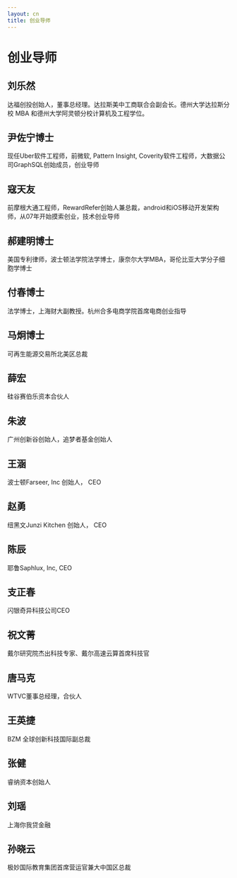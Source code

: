 ```yaml
---
layout: cn
title: 创业导师
---
```

# 创业导师

## 刘乐然
达福创投创始人，董事总经理。达拉斯美中工商联合会副会长。德州大学达拉斯分校 MBA 和德州大学阿灵顿分校计算机及工程学位。

## 尹佐宁博士
现任Uber软件工程师，前微软, Pattern Insight, Coverity软件工程师，大数据公司GraphSQL创始成员，创业导师

## 寇天友 
前摩根大通工程师，RewardRefer创始人兼总裁，android和iOS移动开发架构师，从07年开始摸索创业，技术创业导师

## 郝建明博士
美国专利律师，波士顿法学院法学博士，康奈尔大学MBA，哥伦比亚大学分子细胞学博士 

## 付春博士
法学博士，上海财大副教授。杭州合多电商学院首席电商创业指导

## 马炯博士
可再生能源交易所北美区总裁

## 薛宏
硅谷赛伯乐资本合伙人

## 朱波
广州创新谷创始人，追梦者基金创始人

## 王涵
波士顿Farseer, Inc 创始人， CEO

## 赵勇
纽黑文Junzi Kitchen 创始人， CEO 

## 陈辰
耶鲁Saphlux, Inc, CEO 

## 支正春
闪银奇异科技公司CEO

## 祝文菁
戴尔研究院杰出科技专家、戴尔高速云算首席科技官

## 唐马克
WTVC董事总经理，合伙人

## 王英捷
BZM 全球创新科技国际副总裁

## 张健
睿纳资本创始人

## 刘瑶 
上海你我贷金融

## 孙晓云
极妙国际教育集团首席营运官兼大中国区总裁
